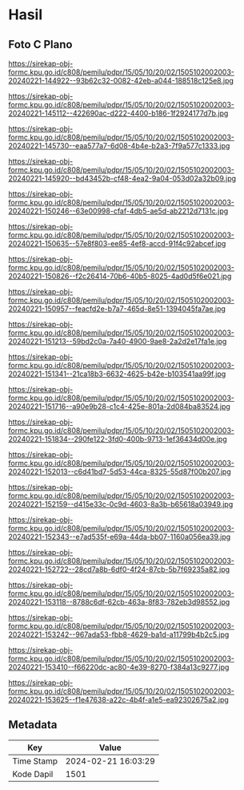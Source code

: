 # Hasil

## Foto C Plano

https://sirekap-obj-formc.kpu.go.id/c808/pemilu/pdpr/15/05/10/20/02/1505102002003-20240221-144922--93b62c32-0082-42eb-a044-188518c125e8.jpg

https://sirekap-obj-formc.kpu.go.id/c808/pemilu/pdpr/15/05/10/20/02/1505102002003-20240221-145112--422690ac-d222-4400-b186-1f2924177d7b.jpg

https://sirekap-obj-formc.kpu.go.id/c808/pemilu/pdpr/15/05/10/20/02/1505102002003-20240221-145730--eaa577a7-6d08-4b4e-b2a3-7f9a577c1333.jpg

https://sirekap-obj-formc.kpu.go.id/c808/pemilu/pdpr/15/05/10/20/02/1505102002003-20240221-145920--bd43452b-cf48-4ea2-9a04-053d02a32b09.jpg

https://sirekap-obj-formc.kpu.go.id/c808/pemilu/pdpr/15/05/10/20/02/1505102002003-20240221-150246--63e00998-cfaf-4db5-ae5d-ab2212d7131c.jpg

https://sirekap-obj-formc.kpu.go.id/c808/pemilu/pdpr/15/05/10/20/02/1505102002003-20240221-150635--57e8f803-ee85-4ef8-accd-91f4c92abcef.jpg

https://sirekap-obj-formc.kpu.go.id/c808/pemilu/pdpr/15/05/10/20/02/1505102002003-20240221-150826--f2c26414-70b6-40b5-8025-4ad0d5f6e021.jpg

https://sirekap-obj-formc.kpu.go.id/c808/pemilu/pdpr/15/05/10/20/02/1505102002003-20240221-150957--feacfd2e-b7a7-465d-8e51-1394045fa7ae.jpg

https://sirekap-obj-formc.kpu.go.id/c808/pemilu/pdpr/15/05/10/20/02/1505102002003-20240221-151213--59bd2c0a-7a40-4900-9ae8-2a2d2e17fa1e.jpg

https://sirekap-obj-formc.kpu.go.id/c808/pemilu/pdpr/15/05/10/20/02/1505102002003-20240221-151341--21ca18b3-6632-4625-b42e-b103541aa99f.jpg

https://sirekap-obj-formc.kpu.go.id/c808/pemilu/pdpr/15/05/10/20/02/1505102002003-20240221-151716--a90e9b28-c1c4-425e-801a-2d084ba83524.jpg

https://sirekap-obj-formc.kpu.go.id/c808/pemilu/pdpr/15/05/10/20/02/1505102002003-20240221-151834--290fe122-3fd0-400b-9713-1ef36434d00e.jpg

https://sirekap-obj-formc.kpu.go.id/c808/pemilu/pdpr/15/05/10/20/02/1505102002003-20240221-152013--c6d41bd7-5d53-44ca-8325-55d87f00b207.jpg

https://sirekap-obj-formc.kpu.go.id/c808/pemilu/pdpr/15/05/10/20/02/1505102002003-20240221-152159--d415e33c-0c9d-4603-8a3b-b65618a03949.jpg

https://sirekap-obj-formc.kpu.go.id/c808/pemilu/pdpr/15/05/10/20/02/1505102002003-20240221-152343--e7ad535f-e69a-44da-bb07-1160a056ea39.jpg

https://sirekap-obj-formc.kpu.go.id/c808/pemilu/pdpr/15/05/10/20/02/1505102002003-20240221-152722--28cd7a8b-6df0-4f24-87cb-5b7f69235a82.jpg

https://sirekap-obj-formc.kpu.go.id/c808/pemilu/pdpr/15/05/10/20/02/1505102002003-20240221-153118--8788c6df-62cb-463a-8f83-782eb3d98552.jpg

https://sirekap-obj-formc.kpu.go.id/c808/pemilu/pdpr/15/05/10/20/02/1505102002003-20240221-153242--967ada53-fbb8-4629-ba1d-a11799b4b2c5.jpg

https://sirekap-obj-formc.kpu.go.id/c808/pemilu/pdpr/15/05/10/20/02/1505102002003-20240221-153410--f66220dc-ac80-4e39-8270-f384a13c9277.jpg

https://sirekap-obj-formc.kpu.go.id/c808/pemilu/pdpr/15/05/10/20/02/1505102002003-20240221-153625--f1e47638-a22c-4b4f-a1e5-ea92302675a2.jpg


## Metadata

| Key        | Value               |
| ---------- | ------------------- |
| Time Stamp | 2024-02-21 16:03:29 |
| Kode Dapil | 1501                |



